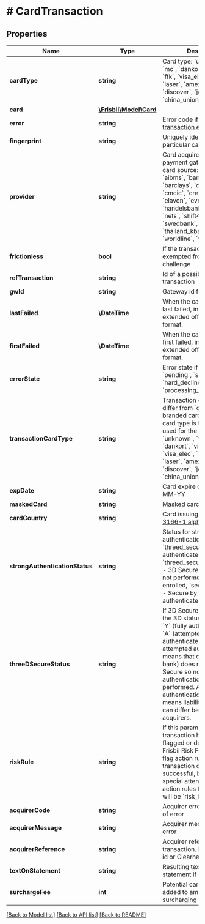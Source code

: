 # # CardTransaction

## Properties

Name | Type | Description | Notes
------------ | ------------- | ------------- | -------------
**cardType** | **string** | Card type: &#x60;unknown&#x60;, &#x60;visa&#x60;, &#x60;mc&#x60;, &#x60;dankort&#x60;, &#x60;visa_dk&#x60;, &#x60;ffk&#x60;, &#x60;visa_elec&#x60;, &#x60;maestro&#x60;, &#x60;laser&#x60;, &#x60;amex&#x60;, &#x60;diners&#x60;, &#x60;discover&#x60;, &#x60;jcb&#x60; or &#x60;china_union_pay&#x60; |
**card** | [**\Frisbii\Model\Card**](Card.md) |  | [optional]
**error** | **string** | Error code if failed. See [transaction errors](https://docs.frisbii.com/reference/transaction_errors). | [optional]
**fingerprint** | **string** | Uniquely identifies this particular card number | [optional]
**provider** | **string** | Card acquirer or card payment gateway used if card source: &#x60;reepay&#x60;, &#x60;aibms&#x60;, &#x60;bambora&#x60;, &#x60;barclays&#x60;, &#x60;clearhaus&#x60;, &#x60;cmcic&#x60;, &#x60;credibanco&#x60;, &#x60;cs&#x60;,  &#x60;elavon&#x60;, &#x60;evry&#x60;, &#x60;first_data&#x60;, &#x60;handelsbanken&#x60;, &#x60;hsbc&#x60;, &#x60;nets&#x60;, &#x60;shift4&#x60;, &#x60;spreedly&#x60;, &#x60;swedbank&#x60;, &#x60;thailand_kbank&#x60;, &#x60;valitor&#x60;, &#x60;worldline&#x60;, &#x60;worldpay&#x60;, &#x60;test&#x60; | [optional]
**frictionless** | **bool** | If the transaction was exempted from a 3DS challenge | [optional]
**refTransaction** | **string** | Id of a possible referenced transaction | [optional]
**gwId** | **string** | Gateway id for card | [optional]
**lastFailed** | **\DateTime** | When the card transaction last failed, in [ISO-8601](http://en.wikipedia.org/wiki/ISO_8601) extended offset date-time format. | [optional]
**firstFailed** | **\DateTime** | When the card transaction first failed, in [ISO-8601](http://en.wikipedia.org/wiki/ISO_8601) extended offset date-time format. | [optional]
**errorState** | **string** | Error state if failed: &#x60;pending&#x60;, &#x60;soft_declined&#x60;, &#x60;hard_declined&#x60; or &#x60;processing_error&#x60; | [optional]
**transactionCardType** | **string** | Transaction card type. Will differ from &#x60;card_type&#x60; if co-branded card. Transaction card type is the card type used for the transaction. &#x60;unknown&#x60;, &#x60;visa&#x60;, &#x60;mc&#x60;, &#x60;dankort&#x60;, &#x60;visa_dk&#x60;, &#x60;ffk&#x60;, &#x60;visa_elec&#x60;, &#x60;maestro&#x60;, &#x60;laser&#x60;, &#x60;amex&#x60;, &#x60;diners&#x60;, &#x60;discover&#x60;, &#x60;jcb&#x60; or &#x60;china_union_pay&#x60; | [optional]
**expDate** | **string** | Card expire date on form MM-YY | [optional]
**maskedCard** | **string** | Masked card number | [optional]
**cardCountry** | **string** | Card issuing country in [ISO 3166-1 alpha-2](http://en.wikipedia.org/wiki/ISO_3166-1_alpha-2) | [optional]
**strongAuthenticationStatus** | **string** | Status for strong customer authentication: &#x60;threed_secure&#x60; - 3D Secure authenticated, &#x60;threed_secure_not_enrolled&#x60; - 3D Secure authentication not performed as card not enrolled, &#x60;secured_by_nets&#x60; - Secure by Nets authenticated | [optional]
**threeDSecureStatus** | **string** | If 3D Secure authenticated the 3D status will either be &#x60;Y&#x60; (fully authenticated) or &#x60;A&#x60; (attempted authenticated). An attempted authentication means that card issuer (e.g. bank) does not support 3D Secure so no full authentication has been performed. Attempted authentication normally means liability shift, but this can differ between acquirers. | [optional]
**riskRule** | **string** | If this parameter is set the transaction has either been flagged or declined by a Frisbii Risk Filter rule. For flag action rules the transaction can be successful, but may require special attention. For block action rules the decline error will be &#x60;risk_filter_block&#x60;. | [optional]
**acquirerCode** | **string** | Acquirer error code in case of error | [optional]
**acquirerMessage** | **string** | Acquirer message in case of error | [optional]
**acquirerReference** | **string** | Acquirer reference to transaction. E.g. Nets order id or Clearhaus reference. | [optional]
**textOnStatement** | **string** | Resulting text on bank statement if known | [optional]
**surchargeFee** | **int** | Potential card surcharge fee added to amount if surcharging enabled | [optional]

[[Back to Model list]](../../README.md#models) [[Back to API list]](../../README.md#endpoints) [[Back to README]](../../README.md)
